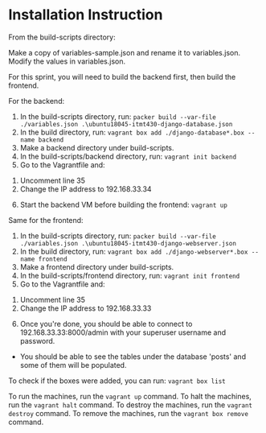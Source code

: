 # Installation Instruction

From the build-scripts directory:

Make a copy of variables-sample.json and rename it to variables.json.
Modify the values in variables.json.

For this sprint, you will need to build the backend first, then build the frontend.

For the backend:
1) In the build-scripts directory, run:
`packer build --var-file ./variables.json .\ubuntu18045-itmt430-django-database.json`
2) In the build directory, run:
`vagrant box add ./django-database*.box --name backend`
3) Make a backend directory under build-scripts.
4) In the build-scripts/backend directory, run:
`vagrant init backend`
5) Go to the Vagrantfile and:
1. Uncomment line 35
2. Change the IP address to 192.168.33.34
6) Start the backend VM before building the frontend:
`vagrant up`

Same for the frontend:
1) In the build-scripts directory, run:
`packer build --var-file ./variables.json .\ubuntu18045-itmt430-django-webserver.json`
2) In the build directory, run:
`vagrant box add ./django-webserver*.box --name frontend`
3) Make a frontend directory under build-scripts.
4) In the build-scripts/frontend directory, run:
`vagrant init frontend`
5) Go to the Vagrantfile and:
1. Uncomment line 35
2. Change the IP address to 192.168.33.33
6) Once you're done, you should be able to connect to 192.168.33.33:8000/admin with your superuser username and password.

* You should be able to see the tables under the database 'posts' and some of them will be populated.

To check if the boxes were added, you can run:
`vagrant box list`

To run the machines, run the `vagrant up` command.
To halt the machines, run the `vagrant halt` command.
To destroy the machines, run the `vagrant destroy` command.
To remove the machines, run the `vagrant box remove` command.